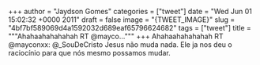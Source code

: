 
+++
author = "Jaydson Gomes"
categories = ["tweet"]
date = "Wed Jun 01 15:02:32 +0000 2011"
draft = false
image = "{TWEET_IMAGE}"
slug = "4bf7bf589069d4a1592032d689eaf65796624682"
tags = ["tweet"]
title = """Ahahaahahahahah RT @mayco..."""
+++
Ahahaahahahahah RT @mayconxx: @_SouDeCristo Jesus não muda nada. Ele ja nos deu o raciocínio para que nós mesmo possamos mudar.
